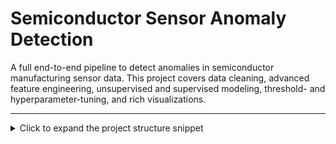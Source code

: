 # Semiconductor Sensor Anomaly Detection

A full end-to-end pipeline to detect anomalies in semiconductor manufacturing sensor data. This project covers data cleaning, advanced feature engineering, unsupervised and supervised modeling, threshold- and hyperparameter-tuning, and rich visualizations.

---
<details> <summary>Click to expand the project structure snippet</summary>
## Project Structure

semicon_sensor_project/

├── data/
│   ├── raw/                  # raw synthetic data
│   │   └── synthetic_semicon_50k.csv
│   └── processed/            # cleaned & feature CSVs
│       ├── defects_imputed.csv
│       ├── defects_features.csv
│       └── with_anomalies.csv
├── models/                   # trained model artifact
│   └── hgb_final.joblib
├── notebooks/                # Jupyter workflows
│   └── feature_engineering.ipynb
├── outputs/
│   └── charts/               # visualization outputs
│       ├── Missingness_Heatmap.png
│       ├── Feature_Correlation_Matrix.png
│       ├── Anomaly_Score_Distribution.png
│       └── Precision_Recall_Curve.png
├── scripts/
│   └── generate_data.py      # synthetic data generator
├── requirements.txt          # Python dependencies
└── README.md                 # project overview and instructions


---

## Setup

1. **Clone this repo**  
   ```bash
   git clone https://github.com/Olembo/semicon_sensor_project.git
   cd semicon_sensor_project

2. **Install dependencies**
      pip install -r requirements.txt

3. **Download processed data & model**

 - Processed CSVs
Download and unzip into data/processed/ from:
https://your-storage.link/semicon_data_archive.zip

- Trained model
Download hgb_final.joblib into models/ from:
https://your-storage.link/hgb_final.joblib](https://github.com/Olembo/semicon_sensor_project/tree/main/models)

**Usage**
**Data generation & cleaning**
- (Optional) Regenerate raw data:
      python scripts/generate_data.py

- Open and run the notebook:
      jupyter notebook notebooks/feature_engineering.ipynb

**Explore & visualize**
- Missingness heatmap
- Feature correlation matrix
- Precision–Recall curve


**Modeling & evaluation**
- IsolationForest baseline
- HistGradientBoostingClassifier with threshold and hyperparameter tuning
- Final model performance metrics

**Key Results**
| Experiment                            | Precision | Recall | F1-Score |
| ------------------------------------- | :-------: | :----: | :------: |
| IsolationForest (5% contamination)    |    0.05   |  0.05  |   0.05   |
| HGB Classifier (prob ≥ 0.06)          |    0.29   |  0.63  |   0.40   |
| HGB after tuning (lr=0.05, leaves=63) |    0.29   |  0.63  |   0.40   |

- Precision–Recall AUC: ~0.51
- Optimal rolling window size: 5 runs

**Next Steps**
1. Define and meet stakeholder success criteria (e.g., Recall ≥ 0.80, Precision ≥ 0.50)
2. Extend feature set (longer-window stats, interaction terms)
3. Evaluate alternative models (e.g., LocalOutlierFactor, ensemble stacking)
4. Deploy the final model in a production pipeline with monitoring
